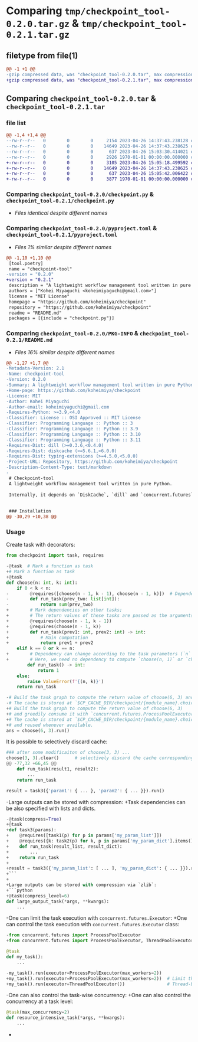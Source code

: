 # Comparing `tmp/checkpoint_tool-0.2.0.tar.gz` & `tmp/checkpoint_tool-0.2.1.tar.gz`

## filetype from file(1)

```diff
@@ -1 +1 @@
-gzip compressed data, was "checkpoint_tool-0.2.0.tar", max compression
+gzip compressed data, was "checkpoint_tool-0.2.1.tar", max compression
```

## Comparing `checkpoint_tool-0.2.0.tar` & `checkpoint_tool-0.2.1.tar`

### file list

```diff
@@ -1,4 +1,4 @@
--rw-r--r--   0        0        0     2154 2023-04-26 14:37:43.238128 checkpoint_tool-0.2.0/README.md
--rw-r--r--   0        0        0    14649 2023-04-26 14:37:43.238625 checkpoint_tool-0.2.0/checkpoint.py
--rw-r--r--   0        0        0      637 2023-04-26 15:03:30.414021 checkpoint_tool-0.2.0/pyproject.toml
--rw-r--r--   0        0        0     2926 1970-01-01 00:00:00.000000 checkpoint_tool-0.2.0/PKG-INFO
+-rw-r--r--   0        0        0     3105 2023-04-26 15:05:18.499592 checkpoint_tool-0.2.1/README.md
+-rw-r--r--   0        0        0    14649 2023-04-26 14:37:43.238625 checkpoint_tool-0.2.1/checkpoint.py
+-rw-r--r--   0        0        0      637 2023-04-26 15:05:42.006422 checkpoint_tool-0.2.1/pyproject.toml
+-rw-r--r--   0        0        0     3877 1970-01-01 00:00:00.000000 checkpoint_tool-0.2.1/PKG-INFO
```

### Comparing `checkpoint_tool-0.2.0/checkpoint.py` & `checkpoint_tool-0.2.1/checkpoint.py`

 * *Files identical despite different names*

### Comparing `checkpoint_tool-0.2.0/pyproject.toml` & `checkpoint_tool-0.2.1/pyproject.toml`

 * *Files 1% similar despite different names*

```diff
@@ -1,10 +1,10 @@
 [tool.poetry]
 name = "checkpoint-tool"
-version = "0.2.0"
+version = "0.2.1"
 description = "A lightweight workflow management tool written in pure Python"
 authors = ["Kohei Miyaguchi <koheimiyaguchi@gmail.com>"]
 license = "MIT License"
 homepage = "https://github.com/koheimiya/checkpoint"
 repository = "https://github.com/koheimiya/checkpoint"
 readme = "README.md"
 packages = [{include = "checkpoint.py"}]
```

### Comparing `checkpoint_tool-0.2.0/PKG-INFO` & `checkpoint_tool-0.2.1/README.md`

 * *Files 16% similar despite different names*

```diff
@@ -1,27 +1,7 @@
-Metadata-Version: 2.1
-Name: checkpoint-tool
-Version: 0.2.0
-Summary: A lightweight workflow management tool written in pure Python
-Home-page: https://github.com/koheimiya/checkpoint
-License: MIT
-Author: Kohei Miyaguchi
-Author-email: koheimiyaguchi@gmail.com
-Requires-Python: >=3.9,<4.0
-Classifier: License :: OSI Approved :: MIT License
-Classifier: Programming Language :: Python :: 3
-Classifier: Programming Language :: Python :: 3.9
-Classifier: Programming Language :: Python :: 3.10
-Classifier: Programming Language :: Python :: 3.11
-Requires-Dist: dill (>=0.3.6,<0.4.0)
-Requires-Dist: diskcache (>=5.6.1,<6.0.0)
-Requires-Dist: typing-extensions (>=4.5.0,<5.0.0)
-Project-URL: Repository, https://github.com/koheimiya/checkpoint
-Description-Content-Type: text/markdown
-
 # Checkpoint-tool
 A lightweight workflow management tool written in pure Python.
 
 Internally, it depends on `DiskCache`, `dill` and `concurrent.futures`.
 
 
 ### Installation
@@ -30,29 +10,38 @@
 ```
 
 ### Usage
 Create task with decorators:
 ```python
 from checkpoint import task, requires
 
-@task  # Mark a function as task
+# Mark a function as task
+@task
 def choose(n: int, k: int):
     if 0 < k < n:
-        @requires([choose(n - 1, k - 1), choose(n - 1, k)])  # Dependency
-        def run_task(prev_two: list[int]):
-            return sum(prev_two)
+        # Mark dependencies on other tasks;
+        # The return values of these tasks are passed as the arguments.
+        @requires(choose(n - 1, k - 1))
+        @requires(choose(n - 1, k)) 
+        def run_task(prev1: int, prev2: int) -> int:
+            # Main computation
+            return prev1 + prev2
     elif k == 0 or k == n:
+        # Dependency can change according to the task parameters (`n` and `k`).
+        # Here, we need no dependency to compute `choose(n, 1)` or `choose(n, n)`.
         def run_task() -> int:
             return 1
     else:
         raise ValueError(f'{(n, k)}')
     return run_task
 
-# Build the task graph to compute the return value of choose(6, 3) and consume it in parallel whenever possible.
-# The cache is stored at `$CP_CACHE_DIR/checkpoint/{module_name}.choice/...` and reused whenever available.
+# Build the task graph to compute the return value of choose(6, 3)
+# and greedily consume it with `concurrent.futures.ProcessPoolExecutor` (i.e., in parallel as far as possible).
+# The cache is stored at `$CP_CACHE_DIR/checkpoint/{module_name}.choice/...`
+# and reused whenever available.
 ans = choose(6, 3).run()
 ```
 
 It is possible to selectively discard cache: 
 ```python
 ### after some modificaiton of choose(3, 3) ...
 choose(3, 3).clear()      # selectively discard the cache corresponding to the modification
@@ -77,32 +66,45 @@
     def run_task(result1, result2):
         ...
     return run_task
 
 result = task3({'param1': { ... }, 'param2': { ... }}).run()
 ```
 
-Large outputs can be stored with compression:
+Task dependencies can be also specified with lists and dicts.
 ```python
-@task(compress=True)
+@task
+def task3(params):
+    @requires([task1(p) for p in params['my_param_list']])
+    @requires({k: task2(p) for k, p in params['my_param_dict'].items()})
+    def run_task(result_list, result_dict):
+        ...
+    return run_task
+
+result = task3({'my_param_list': [ ... ], 'my_param_dict': { ... }}).run()
+```
+
+Large outputs can be stored with compression via `zlib`:
+```python
+@task(compress_level=6)
 def large_output_task(*args, **kwargs):
     ...
 ```
 
-One can limit the task execution with `concurrent.futures.Executor`:
+One can control the task execution with `concurrent.futures.Executor` class:
 ```python
-from concurrent.futures import ProcessPoolExecutor
+from concurrent.futures import ProcessPoolExecutor, ThreadPoolExecutor
 
 @task
 def my_task():
     ...
 
-my_task().run(executor=ProcessPoolExecutor(max_workers=2))
+my_task().run(executor=ProcessPoolExecutor(max_workers=2))  # Limit the number of parallel workers
+my_task().run(executor=ThreadPoolExecutor())                # Thread-based parallelism
 ```
 
-One can also control the task-wise concurrency:
+One can also control the concurrency at a task level:
 ```python
 @task(max_concurrency=2)
 def resource_intensive_task(*args, **kwargs):
     ...
 ```
-
```

